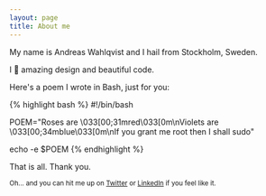 ```yaml
---
layout: page
title: About me
---
```


My name is Andreas Wahlqvist and I hail from Stockholm, Sweden.

I :purple_heart: amazing design and beautiful code.

Here's a poem I wrote in Bash, just for you:

{% highlight bash %}
#!/bin/bash

POEM="Roses are \033[00;31mred\033[0m\nViolets are \033[00;34mblue\033[0m\nIf you grant me root then I shall sudo"

echo -e $POEM
{% endhighlight %}

That is all. Thank you.

<small>Oh... and you can hit me up on [Twitter](https://twitter.com/deepfriedmind) or [LinkedIn](https://www.linkedin.com/in/andreaswahlqvist) if you feel like it.</small>
